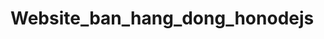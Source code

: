 # Website_ban_hang_dong_honodejs

<!-- clone về thay đổi tên thành Website_ban_hang -->
<!-- Chạy composer install -->
<!-- vào folder connect mysql (src\config\db\index.js) -->